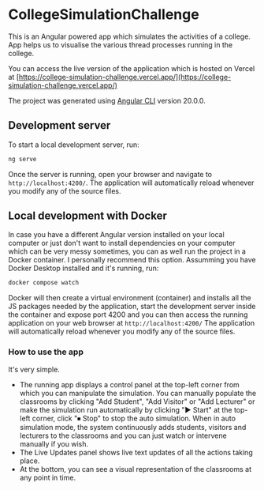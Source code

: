 # CollegeSimulationChallenge

This is an Angular powered app which simulates the activities of a college. App helps us to visualise the various thread processes running in the college.

You can access the live version of the application which is hosted on Vercel at [https://college-simulation-challenge.vercel.app/](https://college-simulation-challenge.vercel.app/)

The project was generated using [Angular CLI](https://github.com/angular/angular-cli) version 20.0.0.

## Development server

To start a local development server, run:

```bash
ng serve
```

Once the server is running, open your browser and navigate to `http://localhost:4200/`. The application will automatically reload whenever you modify any of the source files.

## Local development with Docker

In case you have a different Angular version installed on your local computer or just don't want to install dependencies on your computer which can be very messy sometimes, you can as well run the project in a Docker container. I personally recommend this option. Assumming you have Docker Desktop installed and it's running, run:

```bash
docker compose watch
```

Docker will then create a virtual environment (container) and installs all the JS packages needed by the application, start the development server inside the container and expose port 4200 and you can then access the running application on your web browser at `http://localhost:4200/`
The application will automatically reload whenever you modify any of the source files.

### How to use the app

It's very simple.
- The running app displays a control panel at the top-left corner from which you can manipulate the simulation. You can manually populate the classrooms by clicking "Add Student", "Add Visitor" or "Add Lecturer" or make the simulation run automatically by clicking "▶️ Start" at the top-left corner, click "⏹ Stop" to stop the auto simulation. When in auto simulation mode, the system continuously adds students, visitors and lecturers to the classrooms and you can just watch or intervene manually if you wish.
- The Live Updates panel shows live text updates of all the actions taking place.
- At the bottom, you can see a visual representation of the classrooms at any point in time.